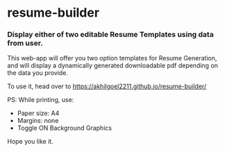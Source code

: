 # resume-builder
### Display either of two editable Resume Templates using data from user.

This web-app will offer you two option templates for Resume Generation, and will display a dynamically generated downloadable pdf depending on the data you provide.  

To use it, head over to https://akhilgoel2211.github.io/resume-builder/  

PS: While printing, use:
- Paper size: A4
- Margins: none
- Toggle ON Background Graphics

Hope you like it.
